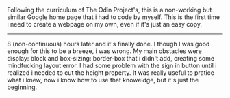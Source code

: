 Following the curriculum of The Odin Project's, this is a non-working but similar Google home page that i had to code by myself.
This is the first time i need to create a webpage on my own, even if it's just an easy copy.

-------------------------------

8 (non-continuous) hours later and it's finally done. I though I was good enough for this to be a breeze, i was wrong. My main obstacles were display: block and box-sizing: border-box that i didn't add, creating some mindfucking layout error. I had some problem with the sign in button until i realized i needed to cut the height property. It was really useful to pratice what i knew, now i know how to use that knoweldge, but it's just the beginning.